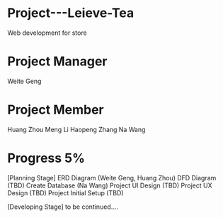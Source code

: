 # Project---Leieve-Tea
Web development for store

# Project Manager
Weite Geng

# Project Member
Huang Zhou
Meng Li
Haopeng Zhang
Na Wang

# Progress 5%
[Planning Stage]
ERD Diagram (Weite Geng, Huang Zhou)
DFD Diagram (TBD)
Create Database (Na Wang)
Project UI Design (TBD)
Project UX Design (TBD)
Project Initial Setup (TBD)

[Developing Stage]
to be continued....
